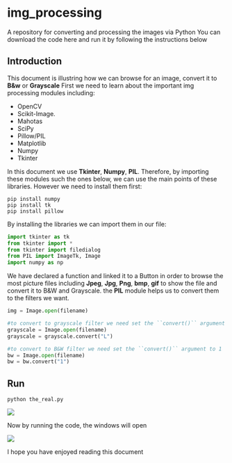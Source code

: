 # img_processing
A repository for converting and processing the images via Python
You can download the code here and run it by following the instructions below

## Introduction
This document is illustring how we can browse for an image, convert it to <b>B&w</b> or <b>Grayscale</b>
First we need to learn about the important img processing modules including:
  <ul>
    <li>OpenCV</li>
    <li>Scikit-Image.</li>
    <li>Mahotas</li>
    <li>SciPy</li>
    <li>Pillow/PIL</li>
    <li>Matplotlib</li>
    <li>Numpy</li>
    <li>Tkinter</li>
  </ul>  
In this document we use <b>Tkinter</b>, <b>Numpy</b>, <b>PIL</b>. Therefore, by importing these modules such the ones below, we can use the main points of these libraries.
However we need to install them first:

```
pip install numpy
pip install tk
pip install pillow
```

By installing the libraries we can import them in our file:
```python
import tkinter as tk
from tkinter import *
from tkinter import filedialog
from PIL import ImageTk, Image
import numpy as np

```
We have declared a function and linked it to a Button in order to browse the most picture files including <b>Jpeg</b>,
<b>Jpg</b>, <b>Png</b>, <b>bmp</b>, <b>gif</b> to show the file and convert it to B&W and Grayscale. the <b>PIL</b> module helps us to convert them to the filters we want.

```python
img = Image.open(filename)

#to convert to grayscale filter we need set the ``convert()`` argument to L
grayscale = Image.open(filename)
grayscale = grayscale.convert("L")

#to convert to B&W filter we need set the ``convert()`` argument to 1
bw = Image.open(filename)
bw = bw.convert("1")
```



## Run 
```
python the_real.py
```
<img src="https://hounaar.com/github/img_processing/1.jpg">

Now by running the code, the windows will open


<img src="https://hounaar.com/github/img_processing/2.jpg">







I hope you have enjoyed reading this document

